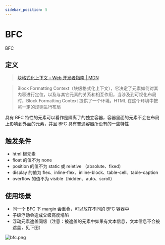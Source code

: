 ```yaml
---
sidebar_position: 5
---
```


# BFC

BFC

## 定义

> [块格式化上下文 - Web 开发者指南 | MDN](https://developer.mozilla.org/zh-CN/docs/Web/Guide/CSS/Block_formatting_context)

> Block Formatting Context（块级格式化上下文），它决定了元素如何对其内容进行定位，以及与其它元素的关系和相互作用，当涉及到可视化布局时，Block Formatting Context 提供了一个环境，HTML 在这个环境中按照一定的规则进行布局

具有 BFC 特性的元素可以看作是隔离了的独立容器，容器里面的元素不会在布局上影响到外面的元素，并且 BFC 具有普通容器所没有的一些特性

## 触发条件

- html 根元素
- float 的值不为 none
- position 的值不为 static 或 reletive （absolute、fixed）
- display 的值为 flex、inline-flex、inline-block、table-cell、table-caption
- overflow 的值不为 visible（hidden、auto、scroll）

## 使用场景

- 同一个 BFC 下 margin 会重叠，可以放在不同的 BFC 容器中
- 子级浮动会造成父级高度塌陷
- 浮动元素遮盖同级（注意：被遮盖的元素中如果有文本信息，文本信息不会被遮盖，见下图）

![bfc.png](/docs-img/css/bfc.png)
